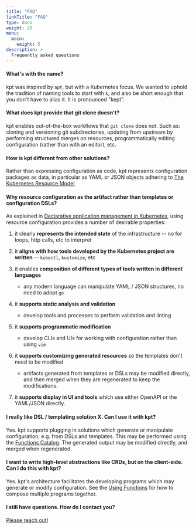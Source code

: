 ```yaml
---
title: "FAQ"
linkTitle: "FAQ"
type: docs
weight: 20
menu:
  main:
    weight: 5
description: >
  Frequently asked questions
---
```


#### **What's with the name?**

kpt was inspired by `apt`, but with a Kubernetes focus. We wanted to
uphold the tradition of naming tools to start with `k`, and also be short
enough that you don't have to alias it. It is pronounced "kept".

#### **What does kpt provide that git clone doesn't?**

kpt enables out-of-the-box workflows that `git clone` does not. Such as:
cloning and versioning git subdirectories, updating from upstream by
performing structured merges on resources, programmatically editing
configuration (rather than with an editor), etc.

#### **How is kpt different from other solutions?**

Rather than expressing configuration as code, kpt represents configuration packages as data, in
particular as YAML or JSON objects adhering to [The Kubernetes Resource Model]

#### **Why resource configuration as the artifact rather than templates or configuration DSLs?**

As explained in [Declarative application management in Kubernetes],
using resource configuration provides a number of desirable properties:

1. it clearly **represents the intended state** of the infrastructure -- no for
   loops, http calls, etc to interpret

2. it **aligns with how tools developed by the Kubernetes project are written**
   -- `kubectl`, `kustomize`, etc

3. it enables **composition of different types of tools written in different languages**

   - any modern language can manipulate YAML / JSON structures, no need to
     adopt `go`

4. it **supports static analysis and validation**

   - develop tools and processes to perform validation and linting

5. it **supports programmatic modification**

   - develop CLIs and UIs for working with configuration rather than using
     `vim`

6. it **supports customizing generated resources** so the templates don't need
   to be modified

   - artifacts generated from templates or DSLs may be modified directly, and
     then merged when they are regenerated to keep the modifications.

7. it **supports display in UI and tools** which use either OpenAPI or the
   YAML/JSON directly.

#### **I really like DSL / templating solution X. Can I use it with kpt?**

Yes. kpt supports plugging in solutions which generate or manipulate configuration, e.g. from
DSLs and templates. This may be performed using the [Functions Catalog]. The generated output may be
modified directly, and merged when regenerated.

#### **I want to write high-level abstractions like CRDs, but on the client-side. Can I do this with kpt?**

Yes. kpt's architecture facilitates the developing programs which may
generate or modify configuration. See the [Using Functions] for how to
compose multiple programs together.

#### **I still have questions. How do I contact you?**

[Please reach out!][contact]

[the kubernetes resource model]: https://github.com/kubernetes/community/blob/master/contributors/design-proposals/architecture/resource-management.md
[declarative application management in kubernetes]: https://github.com/kubernetes/community/blob/master/contributors/design-proposals/architecture/declarative-application-management.md
[functions]: /reference/fn/run/
[using functions]: /book/04-using-functions/
[contact]: /contact/
[functions catalog]: https://catalog.kpt.dev/
